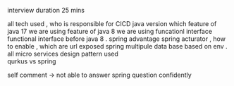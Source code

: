interview duration 25 mins 

all tech used , 
 who is responsible for CICD 
java version 
which feature of java 17 we are using
feature of java 8  we are using 
funcationl interface 
functional interface before java 8 . 
spring  advantage 
spring acturator , how to enable , which are url exposed 
spring multipule data base based on env . 
all micro services design pattern used  
qurkus vs spring 


self comment -> not able to answer spring question confidently